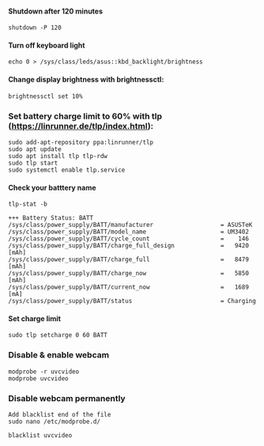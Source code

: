 
#### Shutdown after 120 minutes
```
shutdown -P 120
```

#### Turn off keyboard light
```
echo 0 > /sys/class/leds/asus::kbd_backlight/brightness
```

#### Change display brightness with brightnessctl:
```
brightnessctl set 10%
```

### Set battery charge limit to 60% with tlp (https://linrunner.de/tlp/index.html):
```
sudo add-apt-repository ppa:linrunner/tlp
sudo apt update
sudo apt install tlp tlp-rdw
sudo tlp start
sudo systemctl enable tlp.service
```
#### Check your batttery name
```
tlp-stat -b
```

```
+++ Battery Status: BATT
/sys/class/power_supply/BATT/manufacturer                   = ASUSTeK
/sys/class/power_supply/BATT/model_name                     = UM3402
/sys/class/power_supply/BATT/cycle_count                    =    146
/sys/class/power_supply/BATT/charge_full_design             =   9420 [mAh]
/sys/class/power_supply/BATT/charge_full                    =   8479 [mAh]
/sys/class/power_supply/BATT/charge_now                     =   5850 [mAh]
/sys/class/power_supply/BATT/current_now                    =   1689 [mA]
/sys/class/power_supply/BATT/status                         = Charging
```

#### Set charge limit
```
sudo tlp setcharge 0 60 BATT
```

### Disable & enable webcam
```
modprobe -r uvcvideo
modprobe uvcvideo
```

### Disable webcam permanently

```
Add blacklist end of the file
sudo nano /etc/modprobe.d/

blacklist uvcvideo
```
